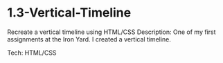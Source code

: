 # 1.3-Vertical-Timeline
Recreate a vertical timeline using HTML/CSS
Description: 
One of my first assignments at the Iron Yard. I created a vertical timeline.

Tech: 
HTML/CSS
